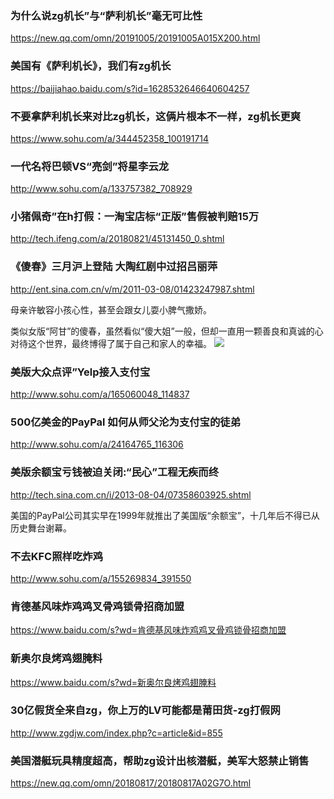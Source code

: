 ### 为什么说zg机长”与“萨利机长”毫无可比性
https://new.qq.com/omn/20191005/20191005A015X200.html

### 美国有《萨利机长》，我们有zg机长
https://baijiahao.baidu.com/s?id=1628532646640604257

### 不要拿萨利机长来对比zg机长，这俩片根本不一样，zg机长更爽
https://www.sohu.com/a/344452358_100191714

### 一代名将巴顿VS“亮剑”将星李云龙
http://www.sohu.com/a/133757382_708929

### 小猪佩奇”在h打假：一淘宝店标“正版”售假被判赔15万
http://tech.ifeng.com/a/20180821/45131450_0.shtml

### 《傻春》三月沪上登陆 大陶红剧中过招吕丽萍
http://ent.sina.com.cn/v/m/2011-03-08/01423247987.shtml

母亲许敏容小孩心性，甚至会跟女儿耍小脾气撒娇。

类似女版“阿甘”的傻春，虽然看似“傻大姐”一般，但却一直用一颗善良和真诚的心对待这个世界，最终博得了属于自己和家人的幸福。
![](http://i2.sinaimg.cn/ent/v/m/2011-03-08/U4175P28T3D3247987F328DT20110308014215.jpg)

### 美版大众点评”Yelp接入支付宝
http://www.sohu.com/a/165060048_114837

### 500亿美金的PayPal 如何从师父沦为支付宝的徒弟
http://www.sohu.com/a/24164765_116306

### 美版余额宝亏钱被迫关闭:“民心”工程无疾而终
http://tech.sina.com.cn/i/2013-08-04/07358603925.shtml

美国的PayPal公司其实早在1999年就推出了美国版“余额宝”，十几年后不得已从历史舞台谢幕。

### 不去KFC照样吃炸鸡
http://www.sohu.com/a/155269834_391550

### 肯德基风味炸鸡鸡叉骨鸡锁骨招商加盟
https://www.baidu.com/s?wd=肯德基风味炸鸡鸡叉骨鸡锁骨招商加盟

### 新奥尔良烤鸡翅腌料
https://www.baidu.com/s?wd=新奥尔良烤鸡翅腌料

### 30亿假货全来自zg，你上万的LV可能都是莆田货-zg打假网
http://www.zgdjw.com/index.php?c=article&id=855

### 美国潜艇玩具精度超高，帮助zg设计出核潜艇，美军大怒禁止销售
https://new.qq.com/omn/20180817/20180817A02G7O.html
